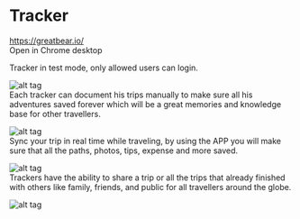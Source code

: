 # Tracker

https://greatbear.io/  
Open in Chrome desktop 

Tracker in test mode, only allowed users can login.


![alt tag](http://54.187.56.64:9090/assets/icons/ic_folder_black_48dp_1x.png)  
Each tracker can document his trips manually to make sure all his adventures saved forever which will be a great memories and knowledge base for other travellers.

![alt tag](http://54.187.56.64:9090/assets/icons/ic_gps_fixed_black_48dp_1x.png)  
Sync your trip in real time while traveling, by using the APP you will make sure that all the paths, photos, tips, expense and more saved.

![alt tag](http://54.187.56.64:9090/assets/icons/ic_share_black_48dp_1x.png)  
Trackers have the ability to share a trip or all the trips that already finished with others like family, friends, and public for all travellers around the globe.

![alt tag](http://54.187.56.64:9090/assets/images/screenshot1.jpg)  
